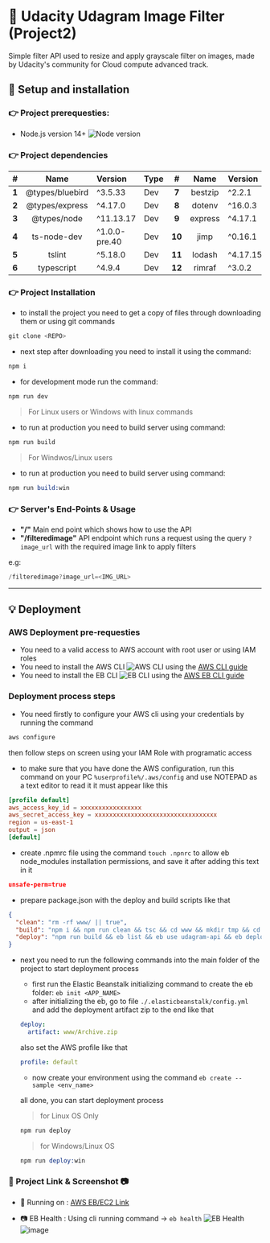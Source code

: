 # :rocket: Udacity Udagram Image Filter (Project2)

Simple filter API used to resize and apply grayscale filter on images, made by Udacity's community for Cloud compute advanced track.

## :book: Setup and installation

### :point_right: Project prerequesties:
  - Node.js version 14+ ![Node version](https://img.shields.io/badge/Node.js%20-%20v%2014+-greensvg)

### :point_right: Project dependencies

|# | Name | Version | Type | #| Name | Version | Type |
|:---:|:---:| :--- | :--- | :---: |:---:| :--- | :--- |
|**1** | @types/bluebird | ^3.5.33 | Dev |**7** | bestzip | ^2.2.1 | Dep |
|**2**| @types/express | ^4.17.0 | Dev | **8** | dotenv | ^16.0.3 | Dep |
|**3**| @types/node | ^11.13.17 | Dev | **9** | express | ^4.17.1 | Dep |
|**4**| ts-node-dev | ^1.0.0-pre.40 | Dev | **10** | jimp | ^0.16.1 | Dep |
|**5**| tslint | ^5.18.0 | Dev | **11** | lodash | ^4.17.15 | Dep |
|**6**| typescript | ^4.9.4 | Dev | **12**  | rimraf | ^3.0.2 | Dep |

### :point_right: Project Installation

- to install the project you need to get a copy of files through downloading them or using git commands
```s
git clone <REPO>
```
- next step after downloading you need to install it using the command:
```s
npm i
```
- for development mode run the command:
```s
npm run dev
```
> For Linux users or Windows with linux commands 

- to run at production you need to build server using command:
```s
npm run build
```
> For Windwos/Linux users

- to run at production you need to build server using command:
```s
npm run build:win
```

### :point_right: Server's End-Points & Usage

- **"/"** Main end point which shows how to use the API
- **"/filteredimage"** API endpoint which runs a request using the query `?image_url` with the required image link to apply filters

e.g:
```s
/filteredimage?image_url=<IMG_URL>
```
---
## :bulb: Deployment 

### AWS Deployment pre-requesties
- You need to a valid access to AWS account with root user or using IAM roles
- You need to install the AWS CLI ![AWS CLI](https://img.shields.io/badge/AWS%20CLI%20-%20Installed-greensvg) using the [AWS CLI guide](https://docs.aws.amazon.com/cli/latest/userguide/getting-started-install.html)
- You need to install the EB CLI ![EB CLI](https://img.shields.io/badge/EB%20CLI%20-%20Installed-greensvg) using the [AWS EB CLI guide](https://docs.aws.amazon.com/elasticbeanstalk/latest/dg/eb-cli3-install.html)

### Deployment process steps
- You need firstly to configure your AWS cli using your credentials by running the command
```s
aws configure
```
then follow steps on screen using your IAM Role with programatic access

- to make sure that you have done the AWS configuration, run this command on your PC `%userprofile%/.aws/config` and use NOTEPAD as a text editor to read it 
it must appear like this
```conf
[profile default]
aws_access_key_id = xxxxxxxxxxxxxxxxx
aws_secret_access_key = xxxxxxxxxxxxxxxxxxxxxxxxxxxxxxxxxx
region = us-east-1
output = json
[default]
```
- create .npmrc file using the command `touch .npnrc` to allow eb node_modules installation permissions, and save it after adding this text in it
```json
unsafe-perm=true
```
- prepare package.json with the deploy and build scripts like that
```json
{
  "clean": "rm -rf www/ || true",
  "build": "npm i && npm run clean && tsc && cd www && mkdir tmp && cd .. && cp -R .elasticbeanstalk www/.elasticbeanstalk && cp .npmrc www/.npmrc && cp package.json www/package.json && cd www && zip -r Archive.zip . && cd ..",
  "deploy": "npm run build && eb list && eb use udagram-api && eb deploy && eb setenv PORT=8080",
}
```
- next you need to run the following commands into the main folder of the project to start deployment process
  - first run the Elastic Beanstalk initializing command to create the eb folder: `eb init <APP_NAME>`
  - after initializing the eb, go to file `./.elasticbeanstalk/config.yml` and add the deployment artifact zip to the end like that
  ```yml
  deploy:
    artifact: www/Archive.zip
  ```
  also set the AWS profile like that
  ```yml
  profile: default
  ```
  - now create your environment using the command `eb create --sample <env_name>`

  all done, you can start deployment process 

  > for Linux OS Only
  ```s
  npm run deploy
  ```
  > for Windows/Linux OS
  ```s
  npm run deploy:win
  ```

### :link: Project Link & Screenshot :camera:

- :link: Running on : [AWS EB/EC2 Link](http://udagram-api.eba-wsgpqwxv.us-east-1.elasticbeanstalk.com/)


- :camera: EB Health : Using cli running command -> `eb health` ![EB Health](https://img.shields.io/badge/EB%20Health-%20OK-greensvg)
![image](https://user-images.githubusercontent.com/76433966/207643700-f5620bc5-1392-48cb-9e90-aba89060b8fa.png)
